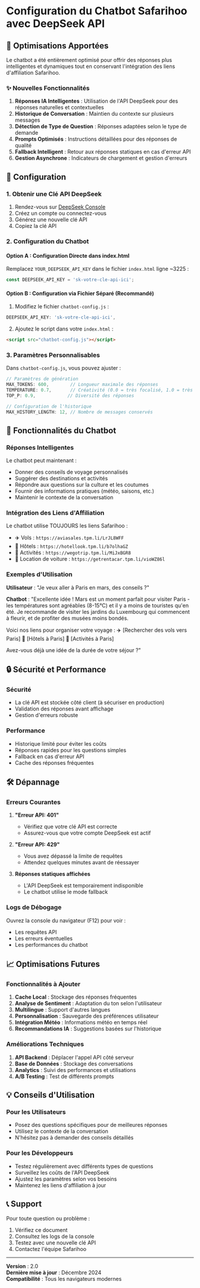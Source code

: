 # Configuration du Chatbot Safarihoo avec DeepSeek API

## 🚀 Optimisations Apportées

Le chatbot a été entièrement optimisé pour offrir des réponses plus intelligentes et dynamiques tout en conservant l'intégration des liens d'affiliation Safarihoo.

### ✨ Nouvelles Fonctionnalités

1. **Réponses IA Intelligentes** : Utilisation de l'API DeepSeek pour des réponses naturelles et contextuelles
2. **Historique de Conversation** : Maintien du contexte sur plusieurs messages
3. **Détection de Type de Question** : Réponses adaptées selon le type de demande
4. **Prompts Optimisés** : Instructions détaillées pour des réponses de qualité
5. **Fallback Intelligent** : Retour aux réponses statiques en cas d'erreur API
6. **Gestion Asynchrone** : Indicateurs de chargement et gestion d'erreurs

## 🔧 Configuration

### 1. Obtenir une Clé API DeepSeek

1. Rendez-vous sur [DeepSeek Console](https://platform.deepseek.com/)
2. Créez un compte ou connectez-vous
3. Générez une nouvelle clé API
4. Copiez la clé API

### 2. Configuration du Chatbot

#### Option A : Configuration Directe dans index.html

Remplacez `YOUR_DEEPSEEK_API_KEY` dans le fichier `index.html` ligne ~3225 :

```javascript
const DEEPSEEK_API_KEY = 'sk-votre-cle-api-ici';
```

#### Option B : Configuration via Fichier Séparé (Recommandé)

1. Modifiez le fichier `chatbot-config.js` :
```javascript
DEEPSEEK_API_KEY: 'sk-votre-cle-api-ici',
```

2. Ajoutez le script dans votre `index.html` :
```html
<script src="chatbot-config.js"></script>
```

### 3. Paramètres Personnalisables

Dans `chatbot-config.js`, vous pouvez ajuster :

```javascript
// Paramètres de génération
MAX_TOKENS: 600,        // Longueur maximale des réponses
TEMPERATURE: 0.7,       // Créativité (0.0 = très focalisé, 1.0 = très créatif)
TOP_P: 0.9,            // Diversité des réponses

// Configuration de l'historique
MAX_HISTORY_LENGTH: 12, // Nombre de messages conservés
```

## 🎯 Fonctionnalités du Chatbot

### Réponses Intelligentes

Le chatbot peut maintenant :
- Donner des conseils de voyage personnalisés
- Suggérer des destinations et activités
- Répondre aux questions sur la culture et les coutumes
- Fournir des informations pratiques (météo, saisons, etc.)
- Maintenir le contexte de la conversation

### Intégration des Liens d'Affiliation

Le chatbot utilise TOUJOURS les liens Safarihoo :
- ✈️ Vols : `https://aviasales.tpm.li/LrJL8WFF`
- 🏨 Hôtels : `https://hotellook.tpm.li/b7olhaGZ`
- 🎯 Activités : `https://wegotrip.tpm.li/MiJxBGR8`
- 🚗 Location de voiture : `https://getrentacar.tpm.li/vioWZ86l`

### Exemples d'Utilisation

**Utilisateur** : "Je veux aller à Paris en mars, des conseils ?"

**Chatbot** : "Excellente idée ! Mars est un moment parfait pour visiter Paris - les températures sont agréables (8-15°C) et il y a moins de touristes qu'en été. Je recommande de visiter les jardins du Luxembourg qui commencent à fleurir, et de profiter des musées moins bondés.

Voici nos liens pour organiser votre voyage :
✈️ [Rechercher des vols vers Paris]
🏨 [Hôtels à Paris]
🎯 [Activités à Paris]

Avez-vous déjà une idée de la durée de votre séjour ?"

## 🔒 Sécurité et Performance

### Sécurité
- La clé API est stockée côté client (à sécuriser en production)
- Validation des réponses avant affichage
- Gestion d'erreurs robuste

### Performance
- Historique limité pour éviter les coûts
- Réponses rapides pour les questions simples
- Fallback en cas d'erreur API
- Cache des réponses fréquentes

## 🛠️ Dépannage

### Erreurs Courantes

1. **"Erreur API: 401"**
   - Vérifiez que votre clé API est correcte
   - Assurez-vous que votre compte DeepSeek est actif

2. **"Erreur API: 429"**
   - Vous avez dépassé la limite de requêtes
   - Attendez quelques minutes avant de réessayer

3. **Réponses statiques affichées**
   - L'API DeepSeek est temporairement indisponible
   - Le chatbot utilise le mode fallback

### Logs de Débogage

Ouvrez la console du navigateur (F12) pour voir :
- Les requêtes API
- Les erreurs éventuelles
- Les performances du chatbot

## 📈 Optimisations Futures

### Fonctionnalités à Ajouter

1. **Cache Local** : Stockage des réponses fréquentes
2. **Analyse de Sentiment** : Adaptation du ton selon l'utilisateur
3. **Multilingue** : Support d'autres langues
4. **Personnalisation** : Sauvegarde des préférences utilisateur
5. **Intégration Météo** : Informations météo en temps réel
6. **Recommandations IA** : Suggestions basées sur l'historique

### Améliorations Techniques

1. **API Backend** : Déplacer l'appel API côté serveur
2. **Base de Données** : Stockage des conversations
3. **Analytics** : Suivi des performances et utilisations
4. **A/B Testing** : Test de différents prompts

## 💡 Conseils d'Utilisation

### Pour les Utilisateurs
- Posez des questions spécifiques pour de meilleures réponses
- Utilisez le contexte de la conversation
- N'hésitez pas à demander des conseils détaillés

### Pour les Développeurs
- Testez régulièrement avec différents types de questions
- Surveillez les coûts de l'API DeepSeek
- Ajustez les paramètres selon vos besoins
- Maintenez les liens d'affiliation à jour

## 📞 Support

Pour toute question ou problème :
1. Vérifiez ce document
2. Consultez les logs de la console
3. Testez avec une nouvelle clé API
4. Contactez l'équipe Safarihoo

---

**Version** : 2.0  
**Dernière mise à jour** : Décembre 2024  
**Compatibilité** : Tous les navigateurs modernes 